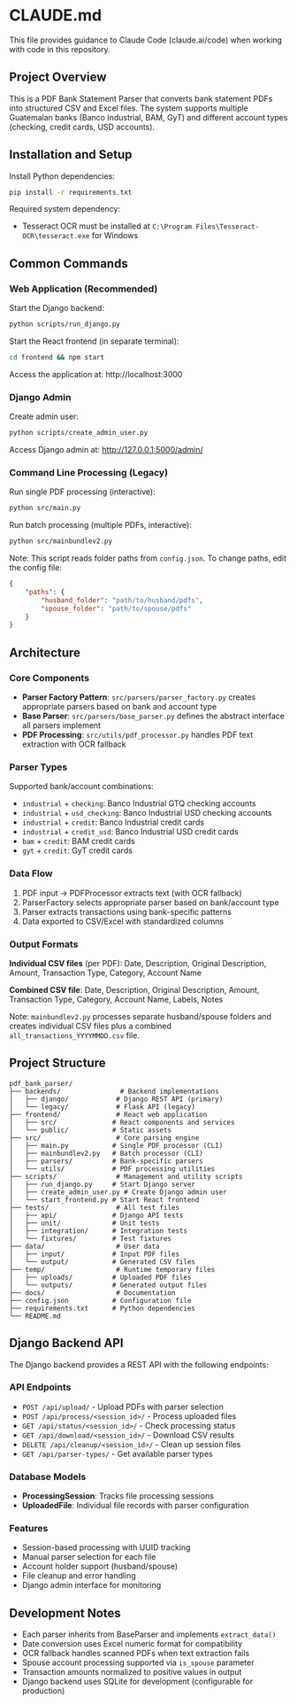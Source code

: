 # CLAUDE.md

This file provides guidance to Claude Code (claude.ai/code) when working with code in this repository.

## Project Overview

This is a PDF Bank Statement Parser that converts bank statement PDFs into structured CSV and Excel files. The system supports multiple Guatemalan banks (Banco Industrial, BAM, GyT) and different account types (checking, credit cards, USD accounts).

## Installation and Setup

Install Python dependencies:
```bash
pip install -r requirements.txt
```

Required system dependency:
- Tesseract OCR must be installed at `C:\Program Files\Tesseract-OCR\tesseract.exe` for Windows

## Common Commands

### Web Application (Recommended)
Start the Django backend:
```bash
python scripts/run_django.py
```

Start the React frontend (in separate terminal):
```bash
cd frontend && npm start
```

Access the application at: http://localhost:3000

### Django Admin
Create admin user:
```bash
python scripts/create_admin_user.py
```
Access Django admin at: http://127.0.0.1:5000/admin/

### Command Line Processing (Legacy)
Run single PDF processing (interactive):
```bash
python src/main.py
```

Run batch processing (multiple PDFs, interactive):
```bash
python src/mainbundlev2.py
```
Note: This script reads folder paths from `config.json`. To change paths, edit the config file:
```json
{
    "paths": {
        "husband_folder": "path/to/husband/pdfs",
        "spouse_folder": "path/to/spouse/pdfs"
    }
}
```

## Architecture

### Core Components

- **Parser Factory Pattern**: `src/parsers/parser_factory.py` creates appropriate parsers based on bank and account type
- **Base Parser**: `src/parsers/base_parser.py` defines the abstract interface all parsers implement
- **PDF Processing**: `src/utils/pdf_processor.py` handles PDF text extraction with OCR fallback

### Parser Types

Supported bank/account combinations:
- `industrial` + `checking`: Banco Industrial GTQ checking accounts
- `industrial` + `usd_checking`: Banco Industrial USD checking accounts  
- `industrial` + `credit`: Banco Industrial credit cards
- `industrial` + `credit_usd`: Banco Industrial USD credit cards
- `bam` + `credit`: BAM credit cards
- `gyt` + `credit`: GyT credit cards

### Data Flow

1. PDF input → PDFProcessor extracts text (with OCR fallback)
2. ParserFactory selects appropriate parser based on bank/account type
3. Parser extracts transactions using bank-specific patterns
4. Data exported to CSV/Excel with standardized columns

### Output Formats

**Individual CSV files** (per PDF): Date, Description, Original Description, Amount, Transaction Type, Category, Account Name

**Combined CSV file**: Date, Description, Original Description, Amount, Transaction Type, Category, Account Name, Labels, Notes

Note: `mainbundlev2.py` processes separate husband/spouse folders and creates individual CSV files plus a combined `all_transactions_YYYYMMDD.csv` file.

## Project Structure

```
pdf_bank_parser/
├── backends/               # Backend implementations
│   ├── django/            # Django REST API (primary)
│   └── legacy/            # Flask API (legacy)
├── frontend/              # React web application
│   ├── src/              # React components and services
│   └── public/           # Static assets
├── src/                   # Core parsing engine
│   ├── main.py           # Single PDF processor (CLI)
│   ├── mainbundlev2.py   # Batch processor (CLI)
│   ├── parsers/          # Bank-specific parsers
│   └── utils/            # PDF processing utilities
├── scripts/               # Management and utility scripts
│   ├── run_django.py     # Start Django server
│   ├── create_admin_user.py # Create Django admin user
│   └── start_frontend.py # Start React frontend
├── tests/                 # All test files
│   ├── api/              # Django API tests
│   ├── unit/             # Unit tests
│   ├── integration/      # Integration tests
│   └── fixtures/         # Test fixtures
├── data/                  # User data
│   ├── input/            # Input PDF files
│   └── output/           # Generated CSV files
├── temp/                  # Runtime temporary files
│   ├── uploads/          # Uploaded PDF files
│   └── outputs/          # Generated output files
├── docs/                  # Documentation
├── config.json           # Configuration file
├── requirements.txt      # Python dependencies
└── README.md
```

## Django Backend API

The Django backend provides a REST API with the following endpoints:

### API Endpoints
- `POST /api/upload/` - Upload PDFs with parser selection
- `POST /api/process/<session_id>/` - Process uploaded files
- `GET /api/status/<session_id>/` - Check processing status
- `GET /api/download/<session_id>/` - Download CSV results
- `DELETE /api/cleanup/<session_id>/` - Clean up session files
- `GET /api/parser-types/` - Get available parser types

### Database Models
- **ProcessingSession**: Tracks file processing sessions
- **UploadedFile**: Individual file records with parser configuration

### Features
- Session-based processing with UUID tracking
- Manual parser selection for each file
- Account holder support (husband/spouse)
- File cleanup and error handling
- Django admin interface for monitoring

## Development Notes

- Each parser inherits from BaseParser and implements `extract_data()`
- Date conversion uses Excel numeric format for compatibility
- OCR fallback handles scanned PDFs when text extraction fails
- Spouse account processing supported via `is_spouse` parameter
- Transaction amounts normalized to positive values in output
- Django backend uses SQLite for development (configurable for production)